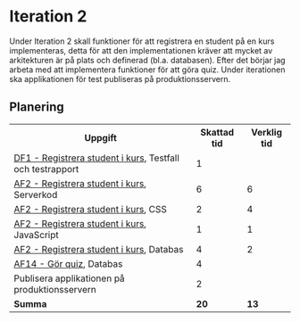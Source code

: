 # Iteration 2
Under Iteration 2 skall funktioner för att registrera en student på en kurs 
implementeras, detta för att den implementationen kräver att mycket av 
arkitekturen är på plats och definerad (bl.a. databasen). Efter det börjar 
jag arbeta med att implementera funktioner för att göra quiz. Under iterationen 
ska applikationen för test publiseras på produktionsservern.

## Planering
<table>
    <tr>
        <th>Uppgift</th>
        <th>Skattad tid</th>
        <th>Verklig tid</th>
    </tr>
    <tr>
        <td><a href="../dokumentation/Krav/AF2-Registrera-student-i-kurs.md">DF1 - Registrera student i kurs</a>, Testfall och testrapport</td>
        <td>1</td>
        <td></td>
    </tr>
    <tr>
        <td><a href="../dokumentation/Krav/AF2-Registrera-student-i-kurs.md">AF2 - Registrera student i kurs</a>, Serverkod</td>
        <td>6</td>
        <td>6</td>
    <tr>
    </tr>
        <td><a href="../dokumentation/Krav/AF2-Registrera-student-i-kurs.md">AF2 - Registrera student i kurs</a>, CSS</td>
        <td>2</td>
        <td>4</td>
    <tr>
    </tr>
        <td><a href="../dokumentation/Krav/AF2-Registrera-student-i-kurs.md">AF2 - Registrera student i kurs</a>, JavaScript</td>
        <td>1</td>
        <td>1</td>
    <tr>
    </tr>
        <td><a href="../dokumentation/Krav/AF2-Registrera-student-i-kurs.md">AF2 - Registrera student i kurs</a>, Databas</td>
        <td>4</td>
        <td>2</td>
    <tr>
    </tr>
        <td><a href="../dokumentation/Krav/AF14-Gor-quiz.md">AF14 - Gör quiz</a>, Databas</td>
        <td>4</td>
        <td></td>
    <tr>
    </tr>
        <td>Publisera applikationen på produktionsservern</td>
        <td>2</td>
        <td></td>
    <tr>
    <tr>
        <td><b>Summa</b></td>
        <td><b>20</b></td>
        <td><b>13</b></td>
    </tr>
</table>